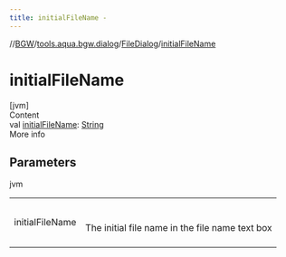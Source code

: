 ```yaml
---
title: initialFileName -
---
```

//[BGW](../../../index.md)/[tools.aqua.bgw.dialog](../index.md)/[FileDialog](index.md)/[initialFileName](initial-file-name.md)



# initialFileName  
[jvm]  
Content  
val [initialFileName](initial-file-name.md): [String](https://kotlinlang.org/api/latest/jvm/stdlib/kotlin/-string/index.html)  
More info  


## Parameters  
  
jvm  
  
| | |
|---|---|
| <a name="tools.aqua.bgw.dialog/FileDialog/initialFileName/#/PointingToDeclaration/"></a>initialFileName| <a name="tools.aqua.bgw.dialog/FileDialog/initialFileName/#/PointingToDeclaration/"></a><br><br>The initial file name in the file name text box<br><br>|
  
  



